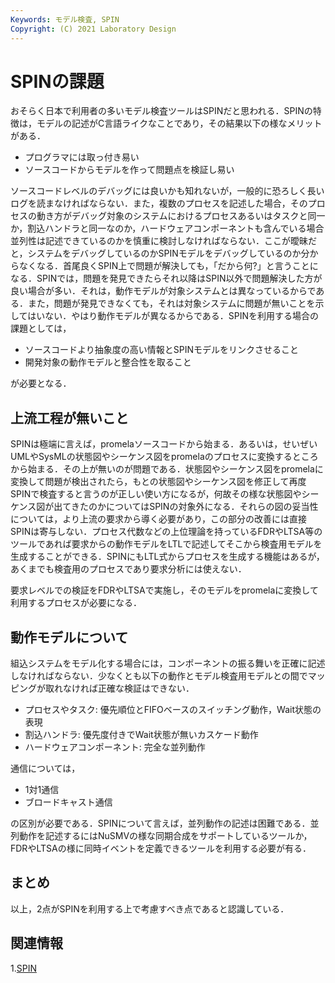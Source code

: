 ```yaml
---
Keywords: モデル検査, SPIN  
Copyright: (C) 2021 Laboratory Design  
---
```


# SPINの課題

おそらく日本で利用者の多いモデル検査ツールはSPINだと思われる．SPINの特徴は，モデルの記述がC言語ライクなことであり，その結果以下の様なメリットがある．

- プログラマには取っ付き易い
- ソースコードからモデルを作って問題点を検証し易い

ソースコードレベルのデバッグには良いかも知れないが，一般的に恐ろしく長いログを読まなければならない．また，複数のプロセスを記述した場合，そのプロセスの動き方がデバッグ対象のシステムにおけるプロセスあるいはタスクと同一か，割込ハンドラと同一なのか，ハードウェアコンポーネントも含んでいる場合並列性は記述できているのかを慎重に検討しなければならない．ここが曖昧だと，システムをデバッグしているのかSPINモデルをデバッグしているのか分からなくなる．首尾良くSPIN上で問題が解決しても，「だから何?」と言うことになる．SPINでは，問題を発見できたらそれ以降はSPIN以外で問題解決した方が良い場合が多い．それは，動作モデルが対象システムとは異なっているからである．また，問題が発見できなくても，それは対象システムに問題が無いことを示してはいない．やはり動作モデルが異なるからである．SPINを利用する場合の課題としては，

- ソースコードより抽象度の高い情報とSPINモデルをリンクさせること
- 開発対象の動作モデルと整合性を取ること

が必要となる．

## 上流工程が無いこと

SPINは極端に言えば，promelaソースコードから始まる．あるいは，せいぜいUMLやSysMLの状態図やシーケンス図をpromelaのプロセスに変換するところから始まる．その上が無いのが問題である．状態図やシーケンス図をpromelaに変換して問題が検出されたら，もとの状態図やシーケンス図を修正して再度SPINで検査すると言うのが正しい使い方になるが，何故その様な状態図やシーケンス図が出てきたのかについてはSPINの対象外になる．それらの図の妥当性については，より上流の要求から導く必要があり，この部分の改善には直接SPINは寄与しない．プロセス代数などの上位理論を持っているFDRやLTSA等のツールであれば要求からの動作モデルをLTLで記述してそこから検査用モデルを生成することができる．SPINにもLTL式からプロセスを生成する機能はあるが，あくまでも検査用のプロセスであり要求分析には使えない．

要求レベルでの検証をFDRやLTSAで実施し，そのモデルをpromelaに変換して利用するプロセスが必要になる．

## 動作モデルについて

組込システムをモデル化する場合には，コンポーネントの振る舞いを正確に記述しなければならない．少なくとも以下の動作とモデル検査用モデルとの間でマッピングが取れなければ正確な検証はできない．

- プロセスやタスク: 優先順位とFIFOベースのスイッチング動作，Wait状態の表現
- 割込ハンドラ: 優先度付きでWait状態が無いカスケード動作
- ハードウェアコンポーネント: 完全な並列動作

通信については，

- 1対1通信
- ブロードキャスト通信

の区別が必要である．SPINについて言えば，並列動作の記述は困難である．並列動作を記述するにはNuSMVの様な同期合成をサポートしているツールか，FDRやLTSAの様に同時イベントを定義できるツールを利用する必要が有る．

## まとめ

以上，2点がSPINを利用する上で考慮すべき点であると認識している．


## 関連情報  
1.[SPIN](https://github.com/nimble-code/Spin)  

